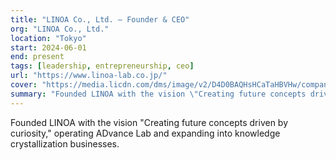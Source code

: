```yaml
---
title: "LINOA Co., Ltd. — Founder & CEO"
org: "LINOA Co., Ltd."
location: "Tokyo"
start: 2024-06-01
end: present
tags: [leadership, entrepreneurship, ceo]
url: "https://www.linoa-lab.co.jp/"
cover: "https://media.licdn.com/dms/image/v2/D4D0BAQHsHCaTaHBVHw/company-logo_100_100/B4DZhPTXlzHYAQ-/0/1753677134995/advance_lab_co_ltd_logo?e=1761782400&v=beta&t=D9cvJDWpKIwZXtdx-G7nmmRHgX3WQIl9nvutAmQCpCs"
summary: "Founded LINOA with the vision \"Creating future concepts driven by curiosity,\" operating ADvance Lab and expanding into knowledge crystallization businesses."
---
```


Founded LINOA with the vision "Creating future concepts driven by curiosity," operating ADvance Lab and expanding into knowledge crystallization businesses.
